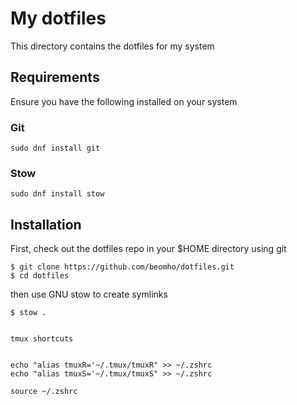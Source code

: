 # My dotfiles

This directory contains the dotfiles for my system

## Requirements

Ensure you have the following installed on your system

### Git

```
sudo dnf install git
```

### Stow

```
sudo dnf install stow
```

## Installation

First, check out the dotfiles repo in your $HOME directory using git

```
$ git clone https://github.com/beomho/dotfiles.git 
$ cd dotfiles
```

then use GNU stow to create symlinks

```
$ stow .


tmux shortcuts


echo "alias tmuxR='~/.tmux/tmuxR" >> ~/.zshrc
echo "alias tmuxS='~/.tmux/tmuxS" >> ~/.zshrc

source ~/.zshrc

